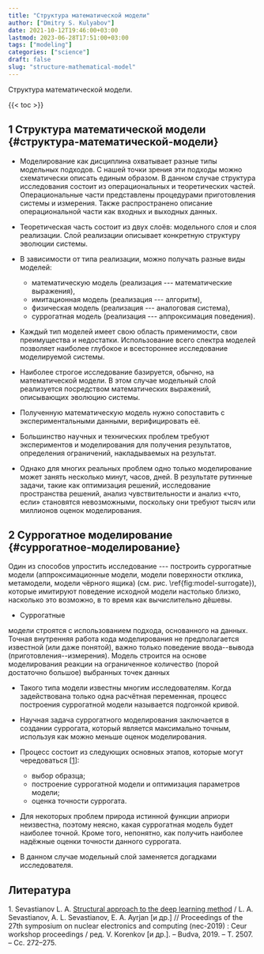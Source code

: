 ```yaml
---
title: "Структура математической модели"
author: ["Dmitry S. Kulyabov"]
date: 2021-10-12T19:46:00+03:00
lastmod: 2023-06-28T17:51:00+03:00
tags: ["modeling"]
categories: ["science"]
draft: false
slug: "structure-mathematical-model"
---
```


Структура математической модели.

<!--more-->

{{< toc >}}


## <span class="section-num">1</span> Структура математической модели {#структура-математической-модели}

-   Моделирование как дисциплина охватывает разные типы модельных подходов. С нашей точки зрения эти подходы можно схематически описать единым образом. В данном случае структура исследования состоит из операциональных и теоретических частей. Операциональные части представлены процедурами приготовления системы и измерения. Также распространено описание операциональной части как входных и выходных данных.

-   Теоретическая часть состоит из двух слоёв: модельного слоя и слоя реализации. Слой реализации описывает конкретную структуру эволюции системы.

-   В зависимости от типа реализации, можно получать разные виды моделей:
    -   математическую модель (реализация --- математические выражения),
    -   имитационная модель (реализация --- алгоритм),
    -   физическая модель (реализация --- аналоговая система),
    -   суррогатная модель (реализация --- аппроксимация поведения).
-   Каждый тип моделей имеет свою область применимости, свои преимущества и недостатки. Использование всего спектра моделей позволяет наиболее глубокое и всестороннее исследование моделируемой системы.

-   Наиболее строгое исследование базируется, обычно, на математической модели. В этом случае модельный слой реализуется посредством математических выражений, описывающих эволюцию системы.

-   Полученную математическую модель нужно сопоставить с экспериментальными данными, верифицировать её.

-   Большинство научных и технических проблем требуют экспериментов и моделирования для получения результатов, определения ограничений, накладываемых на результат.

-   Однако для многих реальных проблем одно только моделирование может занять несколько минут, часов, дней. В результате рутинные задачи, такие как оптимизация решений, исследование пространства решений, анализ чувствительности и анализ «что, если» становятся невозможными, поскольку они требуют тысяч или миллионов оценок моделирования.


## <span class="section-num">2</span> Суррогатное моделирование {#суррогатное-моделирование}

Один из способов упростить исследование --- построить суррогатные модели (аппроксимационные модели, модели поверхности отклика, метамодели, модели чёрного ящика) (см. рис. \ref{fig:model-surrogate}), которые имитируют поведение исходной модели настолько близко, насколько это возможно, в то время как вычислительно дёшевы.

-   Суррогатные

модели строятся с использованием подхода, основанного на данных. Точная внутренняя работа кода моделирования не предполагается известной (или даже понятой), важно только поведение ввода--вывода (приготовления--измерения). Модель строится на основе моделирования реакции на ограниченное количество (порой достаточно большое) выбранных точек данных

-   Такого типа модели известны многим исследователям. Когда задействована только одна   расчётная переменная, процесс построения суррогатной модели называется подгонкой кривой.

-   Научная задача суррогатного моделирования заключается в создании суррогата, который является максимально точным, используя как можно меньше оценок моделирования.
-   Процесс состоит из следующих основных этапов, которые могут чередоваться [<a href="#citeproc_bib_item_1">1</a>]:
    -   выбор образца;
    -   построение суррогатной модели и оптимизация параметров модели;
    -   оценка точности суррогата.

-   Для некоторых проблем природа истинной функции априори неизвестна, поэтому неясно, какая суррогатная модель будет наиболее точной. Кроме того, непонятно, как получить наиболее надёжные оценки точности данного суррогата.
-   В данном случае модельный слой заменяется догадками исследователя.

## Литература

<div class="csl-bib-body">
  <div class="csl-entry"><a id="citeproc_bib_item_1"></a>1.	Sevastianov L. A. <a href="http://ceur-ws.org/Vol-2507/272-275-paper-48.pdf">Structural approach to the deep learning method</a> / L. A. Sevastianov, A. L. Sevastianov, E. A. Ayrjan [и др.] // Proceedings of the 27th symposium on nuclear electronics and computing (nec-2019) : Ceur workshop proceedings / ред. V. Korenkov [и др.]. – Budva, 2019. – Т. 2507. – Сс. 272–275.</div>
</div>
